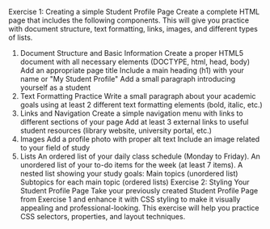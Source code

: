 Exercise 1: Creating a simple Student Profile Page
Create a complete HTML page that includes the following components. This will give you practice with document structure, text formatting, links, images, and different types of lists.

1. Document Structure and Basic Information
Create a proper HTML5 document with all necessary elements (DOCTYPE, html, head, body)
Add an appropriate page title
Include a main heading (h1) with your name or "My Student Profile"
Add a small paragraph introducing yourself as a student
2. Text Formatting Practice
Write a small paragraph about your academic goals using at least 2 different text formatting elements (bold, italic, etc.)
3. Links and Navigation
Create a simple navigation menu with links to different sections of your page
Add at least 3 external links to useful student resources (library website, university portal, etc.)
4. Images
Add a profile photo with proper alt text
Include an image related to your field of study
5. Lists
An ordered list of your daily class schedule (Monday to Friday).
An unordered list of your to-do items for the week (at least 7 items).
A nested list showing your study goals:
Main topics (unordered list)
Subtopics for each main topic (ordered lists)
Exercise 2: Styling Your Student Profile Page
Take your previously created Student Profile Page from Exercise 1 and enhance it with CSS styling to make it visually appealing and professional-looking. This exercise will help you practice CSS selectors, properties, and layout techniques.
